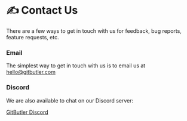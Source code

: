 # ✍ Contact Us

There are a few ways to get in touch with us for feedback, bug reports, feature requests, etc.

### Email

The simplest way to get in touch with us is to email us at [hello@gitbutler.com](mailto://hello@gitbutler.com)

### Discord

We are also available to chat on our Discord server:

[GitButler Discord](https://discord.gg/wDKZCPEjXC)